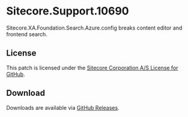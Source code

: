 # Sitecore.Support.10690
Sitecore.XA.Foundation.Search.Azure.config breaks content editor and frontend search.

## License  
This patch is licensed under the [Sitecore Corporation A/S License for GitHub](https://github.com/sitecoresupport/Sitecore.Support.10690/blob/master/LICENSE).  

## Download  
Downloads are available via [GitHub Releases](https://github.com/sitecoresupport/Sitecore.Support.10690/releases).  
